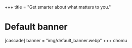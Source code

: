 +++
title = "Get smarter about what matters to you."
# Default banner
[cascade]
  banner = "img/default_banner.webp"
+++
chomu
